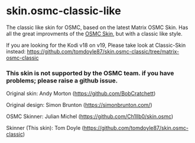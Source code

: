 # skin.osmc-classic-like

The classic like skin for OSMC, based on the latest Matrix OSMC Skin. Has all the great improvments of the [OSMC Skin](https://github.com/Ch1llb0/skin.osmc), but with a classic like style. 

If you are looking for the Kodi v18 on v19, Please take look at Classic-Skin instead: https://github.com/tomdoyle87/skin.osmc-classic/tree/matrix-osmc-classic

### This skin is not supported by the OSMC team. if you have problems; please raise a github issue.

Original skin: Andy Morton (https://github.com/BobCratchett)

Original design: Simon Brunton (https://simonbrunton.com/)

OSMC Skinner: Julian Michel (https://github.com/Ch1llb0/skin.osmc)

Skinner (This skin): Tom Doyle (https://github.com/tomdoyle87/skin.osmc-classic)
